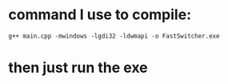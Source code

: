 # command I use to compile:
```
g++ main.cpp -mwindows -lgdi32 -ldwmapi -o FastSwitcher.exe
```
# then just run the exe
